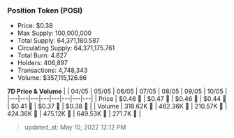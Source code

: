 
  ### Position Token (POSI)
  - Price: $0.38
  - Max Supply: 100,000,000
  - Total Supply: 64,371,180.587
  - Circulating Supply: 64,371,175.761
  - Total Burn: 4.827
  - Holders: 406,897
  - Transactions: 4,748,343
  - Volume: $357,115,126.86

  **7D Price & Volume**
  | | 04&#x2F;05 | 05&#x2F;05 | 06&#x2F;05 | 07&#x2F;05 | 08&#x2F;05 | 09&#x2F;05 | 10&#x2F;05 |
  |---|---|---|---|---|---|---|---|
  | Price | $0.48 🚀 | $0.47 🔻 | $0.46 🔻 | $0.44 🔻 | $0.41 🔻 | $0.37 🔻 | $0.38 🚀 |
  | Volume | 318.62K 🚀 | 462.36K 🚀 | 210.57K 🔻 | 424.36K 🚀 | 475.12K 🚀 | 649.53K 🚀 | 271.7K 🔻 |

  > updated_at: May 10, 2022 12:12 PM
